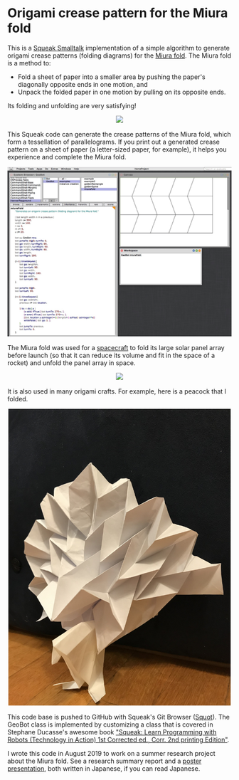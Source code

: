 # Origami crease pattern for the Miura fold

This is a [Squeak Smalltalk](https://squeak.org/) implementation of a simple algorithm to generate origami crease patterns (folding diagrams) for the [Miura fold](https://en.wikipedia.org/wiki/Miura_fold). The Miura fold is a method to: 

- Fold a sheet of paper into a smaller area by pushing the paper's diagonally opposite ends in one motion, and
- Unpack the folded paper in one motion by pulling on its opposite ends. 

Its folding and unfolding are very satisfying! 

<p align="center">
  <img src="https://upload.wikimedia.org/wikipedia/commons/5/55/Miura-ori.gif" width="500" />
</p>

This Squeak code can generate the crease patterns of the Miura fold, which form a tessellation of parallelograms. If you print out a generated crease pattern on a sheet of paper (a letter-sized paper, for example), it helps you experience and complete the Miura fold. 

<p align="center">
  <img src="images/miura-desktop.jpg" width="800" />
</p>

The Miura fold was used for a [spacecraft](https://en.wikipedia.org/wiki/Space_Flyer_Unit) to fold its large solar panel array before launch (so that it can reduce its volume and fit in the space of a rocket) and unfold the panel array in space. 

<p align="center">
  <img src="https://upload.wikimedia.org/wikipedia/commons/3/33/STS072-720-042.jpg" width="350" />
</p>

It is also used in many origami crafts. For example, here is a peacock that I folded. 

<p align="center">
  <img src="images/peacock.jpg" width="500" />
</p>

This code base is pushed to GitHub with Squeak's Git Browser ([Squot](https://github.com/hpi-swa/Squot)). The GeoBot class is implemented by customizing a class that is covered in Stephane Ducasse's awesome book ["Squeak: Learn Programming with Robots (Technology in Action) 1st Corrected ed., Corr. 2nd printing Edition"](https://smile.amazon.com/Squeak-Programming-Robots-Technology-Action/dp/1590594916/).




I wrote this code in August 2019 to work on a summer research project about the Miura fold. See a research summary report and a [poster presentation](images/poster.jpg), both written in Japanese, if you can read Japanese. 
